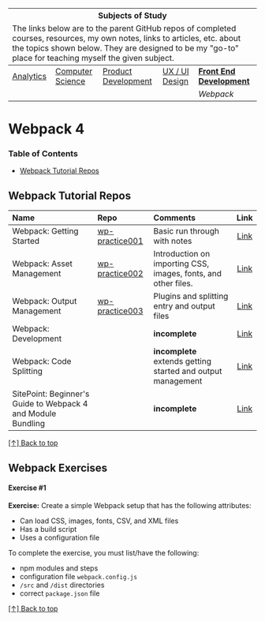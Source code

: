 <table>
    <thead>
        <tr>
            <th colspan="5" style="text-align: center;"><strong>Subjects of Study</strong></th>
        </tr>
        <tr>
            <td colspan="5">The links below are to the parent GitHub repos of completed courses, resources, my own notes, links to articles, etc. about the topics shown below. They are designed to be my "go-to" place for teaching myself the given subject.</td>
        </tr>
    </thead>
    <tbody>
        <tr>
            <td><a href="https://github.com/coolinmc6/analytics">Analytics</a></td>
            <td><a href="https://github.com/coolinmc6/CS-concepts">Computer Science</a></td>
            <td><a href="https://github.com/coolinmc6/design-ux-ui#product-design--development">Product Development</a></td>
            <td><a href="https://github.com/coolinmc6/design-ux-ui">UX / UI Design</a></td>
            <td><strong><a href="https://github.com/coolinmc6/front-end-dev">Front End Development</a></strong></td>
        </tr>
        <tr>
            <td></td>
            <td></td>
            <td></td>
            <td></td>
            <td><em>Webpack</em></td>
        </tr>
    </tbody>
</table>

<a name="top"></a>

# Webpack 4

### Table of Contents

- [Webpack Tutorial Repos](#webpack-tutorial-repos)

## Webpack Tutorial Repos

|Name|Repo|Comments|Link|
|:---|:---|:---|:---:|
|Webpack: Getting Started|[wp-practice001](https://github.com/coolinmc6/wp-practice001)|Basic run through with notes|[Link](https://webpack.js.org/guides/getting-started/)|
|Webpack: Asset Management|[wp-practice002](https://github.com/coolinmc6/wp-practice002)|Introduction on importing CSS, images, fonts, and other files.|[Link](https://webpack.js.org/guides/asset-management/)|
|Webpack: Output Management|[wp-practice003](https://github.com/coolinmc6/wp-practice003)|Plugins and splitting entry and output files|[Link](https://webpack.js.org/guides/output-management/)|
|Webpack: Development||**incomplete**|[Link](https://webpack.js.org/guides/development/)|
|Webpack: Code Splitting||**incomplete**<br />extends getting started and output management|[Link](https://webpack.js.org/guides/code-splitting/)|
|SitePoint: Beginner's Guide to Webpack 4 and Module Bundling||**incomplete**|[Link](https://www.sitepoint.com/beginners-guide-webpack-module-bundling/)|

[[↑] Back to top](#top)

## Webpack Exercises

#### Exercise #1

**Exercise:** Create a simple Webpack setup that has the following attributes:

- Can load CSS, images, fonts, CSV, and XML files
- Has a build script
- Uses a configuration file

To complete the exercise, you must list/have the following:
- npm modules and steps
- configuration file `webpack.config.js`
- `/src` and `/dist` directories
- correct `package.json` file

[[↑] Back to top](#top)